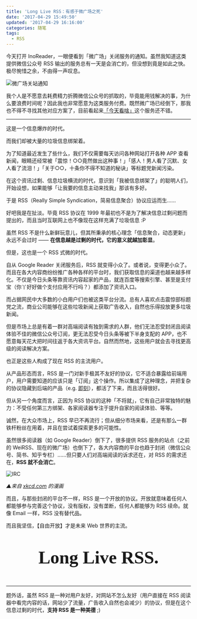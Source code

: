 ```yaml
---
title: 'Long Live RSS：有感于微广场之死'
date: '2017-04-29 15:49:50'
updated: '2017-04-29 16:16:00'
categories: 随笔
tags:
  - RSS
---
```


今天打开 InoReader，一眼便看到「微广场」关闭服务的通知。虽然我知道这类提供微信公众号 RSS 输出的服务总有一天是会消亡的，但没想到竟是如此之快。极尽惋惜之余，不由得一声叹息。

![微广场关站通知](https://img.blessing.studio/images/2017/04/29/iwgc_closed.png)

我个人是不愿意去耗费精力折腾微信公众号的抓取的，毕竟能用钱解决的事，为什么要浪费时间呢？因此我也非常愿意为这类服务付费。既然微广场已经倒下，那我也不得不寻找其他对应方案了，目前看起来[「今天看啥」](http://www.jintiankansha.me/)这个服务还不错。

---------

这是一个信息爆炸的时代。

而我们却被大量的垃圾信息绑架着。

<!--more-->

为了知道最近发生了些什么，我们不仅需要每天访问各种网站打开各种 APP 查看新闻，眼睛还经常被「震惊！○○竟然做出这种事！」「感人！男人看了沉默、女人看了流泪！」「关于○○，十条你不得不知道的秘诀」等标题党新闻污染。

在这个资讯过剩、信息垃圾横流的时代，意识到「我被信息绑架了」的聪明人们，开始设想，如果能够「让我要的信息主动来找我」那该有多好。

于是 RSS（Really Simple Syndication，简易信息聚合）协议应运而生……

好吧我是在扯淡。毕竟 RSS 协议在 1999 年最初也不是为了解决信息过剩问题而提出的，而且当时互联网上也不像现在这样充满了垃圾信息 :P

虽然 RSS 不是什么新鲜玩意儿，但其所秉承的核心理念「信息聚合，动态更新」永远不会过时 —— **在信息越是过剩的时代，它的意义就越加彰显**。

但是，这也是一个 RSS 式微的时代。

自从 Google Reader 关闭服务后，RSS 就变得小众了。或者说，变得更小众了。而且在各大内容商纷纷推广各种各样的平台时，我们获取信息的渠道也越来越多样化。不仅是今日头条等靠资讯内容起家的产品，就连百度等搜索引擎、甚至是支付宝（你丫好好做个支付应用不行吗？）都添加了资讯入口。

而占据网民中大多数的小白用户们也被这类平台分流。总有人喜欢点击震惊部标题党之流，商业公司能够在这些垃圾新闻上获取广告收入，自然也乐得投放更多垃圾新闻。

但是市场上总是有着一群对高端阅读有独到需求的人群，他们无法忍受封闭且阅读体验不佳的微信公众号订阅，更无法忍受今日头条等被下半身支配的 APP，也不愿意每天花大把时间往返于各大资讯平台。自然而然地，这些用户就会去寻找更高级的阅读解决方案。

也正是这些人构成了现在 RSS 的主流用户。

从产品形态而言，RSS 是一门对新手极其不友好的协议，它不适合暴露给前端用户，用户需要知道的应该只是「订阅」这个操作。所以集成了这种理念，并把复杂的协议隐藏到后端的产品（e.g. [即刻](https://www.ruguoapp.com/)），都活了下来，而且活得很好。

但从另一个角度而言，正因为 RSS 协议的这种「不将就」，它有自己非常独特的魅力：不受任何第三方绑架、各家阅读器专注于提升自家的阅读体验、等等。

诚然，在大众市场上，RSS 早已不再流行；但从细分市场来看，还是有那么一群铁杆粉丝在用着，并且在尝试着探索更多的可能性。

虽然很多阅读器（如 Google Reader）倒下了，很多提供 RSS 服务的站点（之前的 WeiRSS、现在的微广场）也倒下了，各大内容商的平台也趋于封闭（微信公众号、简书、知乎专栏）……但只要人们对高端阅读的诉求还在，对 RSS 的需求还在，**RSS 就不会消亡**。

![IRC](https://img.blessing.studio/images/2017/04/29/team_chat.png)

*▲来自 [xkcd.com](https://xkcd.com/1782/) 的漫画*

而且，与那些封闭的平台不一样，RSS 是一个开放的协议。开放就意味着任何人都能够参与完善这个协议，没有版权，没有垄断，任何人都能够为 RSS 续命。就像 Email 一样，RSS 没有替代品。

而且我坚信，【自由开放】才是未来 Web 世界的主流。

<p style="
    font-size: 3.5em;
    font-weight: bold;
    text-align: center;
    font-family: 'Alegreya SC', 'PT Serif', Georgia,  serif;
">Long Live RSS.</p>

------

题外话，虽然 RSS 是一种对用户友好，对网站不怎么友好（用户直接在 RSS 阅读器中看完内容的话，网站少了流量，广告收入自然也会减少）的协议，但是在这个信息过剩的时代，**支持 RSS 是一种美德** ;)




